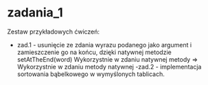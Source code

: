 # zadania_1

Zestaw przykładowych ćwiczeń:
- zad.1 - usunięcie ze zdania wyrazu podanego jako argument i zamieszczenie go na końcu, dzięki natywnej metodzie setAtTheEnd(word)
Wykorzystnie w zdaniu natywnej metody => Wykorzystnie w zdaniu metody natywnej
-zad.2 - implementacja sortowania bąbelkowego w wymyślonych tablicach.
